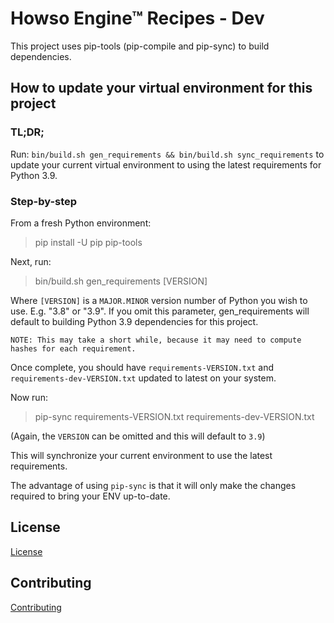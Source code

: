 #  Howso Engine&trade; Recipes - Dev

This project uses pip-tools (pip-compile and pip-sync) to build dependencies.

## How to update your virtual environment for this project

### TL;DR;
Run: `bin/build.sh gen_requirements && bin/build.sh sync_requirements`
to update your current virtual environment to using the latest requirements for Python 3.9.

### Step-by-step
From a fresh Python environment:

> pip install -U pip pip-tools

Next, run:

> bin/build.sh gen_requirements [VERSION]

Where `[VERSION]` is  a `MAJOR.MINOR` version number of Python you wish to use.
E.g. "3.8" or "3.9". If you omit this parameter, gen_requirements will default
to building Python 3.9 dependencies for this project.

    NOTE: This may take a short while, because it may need to compute hashes for each requirement.

Once complete, you should have `requirements-VERSION.txt` and
`requirements-dev-VERSION.txt` updated to latest on your system.

Now run:

> pip-sync requirements-VERSION.txt requirements-dev-VERSION.txt

(Again, the `VERSION` can be omitted and this will default to `3.9`)

This will synchronize your current environment to use the latest requirements.

The advantage of using `pip-sync` is that it will only make the changes
required to bring your ENV up-to-date.

## License

[License](LICENSE.txt)

## Contributing

[Contributing](CONTRIBUTING.md)